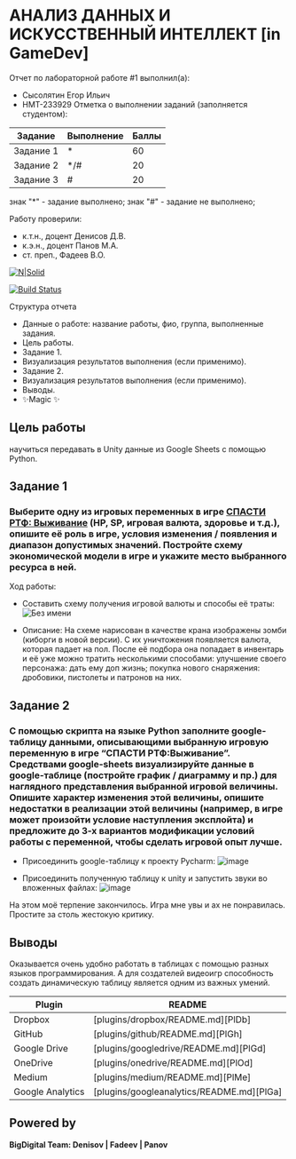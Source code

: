 # АНАЛИЗ ДАННЫХ И ИСКУССТВЕННЫЙ ИНТЕЛЛЕКТ [in GameDev]
Отчет по лабораторной работе #1 выполнил(а):
- Сысолятин Егор Ильич
- НМТ-233929
Отметка о выполнении заданий (заполняется студентом):

| Задание | Выполнение | Баллы |
| ------ | ------ | ------ |
| Задание 1 | *   | 60 |
| Задание 2 | */# | 20 |
| Задание 3 | #   | 20 |

знак "*" - задание выполнено; знак "#" - задание не выполнено;

Работу проверили:
- к.т.н., доцент Денисов Д.В.
- к.э.н., доцент Панов М.А.
- ст. преп., Фадеев В.О.

[![N|Solid](https://cldup.com/dTxpPi9lDf.thumb.png)](https://nodesource.com/products/nsolid)

[![Build Status](https://travis-ci.org/joemccann/dillinger.svg?branch=master)](https://travis-ci.org/joemccann/dillinger)

Структура отчета

- Данные о работе: название работы, фио, группа, выполненные задания.
- Цель работы.
- Задание 1.
- Визуализация результатов выполнения (если применимо).
- Задание 2.
- Визуализация результатов выполнения (если применимо).
- Выводы.
- ✨Magic ✨

## Цель работы
научиться передавать в Unity данные из Google Sheets с помощью Python.

## Задание 1
### Выберите одну из игровых переменных в игре [СПАСТИ РТФ: Выживание](https://yandex.ru/games/app/228646?draft=true&lang=ru) (HP, SP, игровая валюта, здоровье и т.д.), опишите её роль в игре, условия изменения / появления и диапазон допустимых значений. Постройте схему экономической модели в игре и укажите место выбранного ресурса в ней.
Ход работы:
- Составить схему получения игровой валюты и способы её траты:
![Без имени](https://github.com/user-attachments/assets/c9036a00-cbca-4eeb-bfef-60d64aefa5db)

- Описание:
На схеме нарисован в качестве крана изображены зомби (киборги в новой версии). С их уничтожения появляется валюта, которая падает на пол. После её подбора она попадает в инвентарь и её уже можно тратить несколькими способами: улучшение своего персонажа: дать ему доп жизнь; покупка нового снаряжения: дробовики, пистолеты и патронов на них. 


## Задание 2
### С помощью скрипта на языке Python заполните google-таблицу данными, описывающими выбранную игровую переменную в игре “СПАСТИ РТФ:Выживание”. Средствами google-sheets визуализируйте данные в google-таблице (постройте график / диаграмму и пр.) для наглядного представления выбранной игровой величины. Опишите характер изменения этой величины, опишите недостатки в реализации этой величины (например, в игре может произойти условие наступления эксплойта) и предложите до 3-х вариантов модификации условий работы с переменной, чтобы сделать игровой опыт лучше.

- Присоединить google-таблицу к проекту Pycharm:
  ![image](https://github.com/user-attachments/assets/2f349767-2745-4898-beed-cb5b69249c05)


- Присоединить полученную таблицу к unity и запустить звуки во вложенных файлах:
  ![image](https://github.com/user-attachments/assets/01494b9d-aaa1-4060-8c29-09931dccc768)


На этом моё терпение закончилось. Игра мне увы и ах не понравилась. Простите за столь жестокую критику.


## Выводы

Оказывается очень удобно работать в таблицах с помощью разных языков программирования. А для создателей видеоигр способность создать динамическую таблицу является одним из важных умений. 

| Plugin | README |
| ------ | ------ |
| Dropbox | [plugins/dropbox/README.md][PlDb] |
| GitHub | [plugins/github/README.md][PlGh] |
| Google Drive | [plugins/googledrive/README.md][PlGd] |
| OneDrive | [plugins/onedrive/README.md][PlOd] |
| Medium | [plugins/medium/README.md][PlMe] |
| Google Analytics | [plugins/googleanalytics/README.md][PlGa] |

## Powered by

**BigDigital Team: Denisov | Fadeev | Panov**
